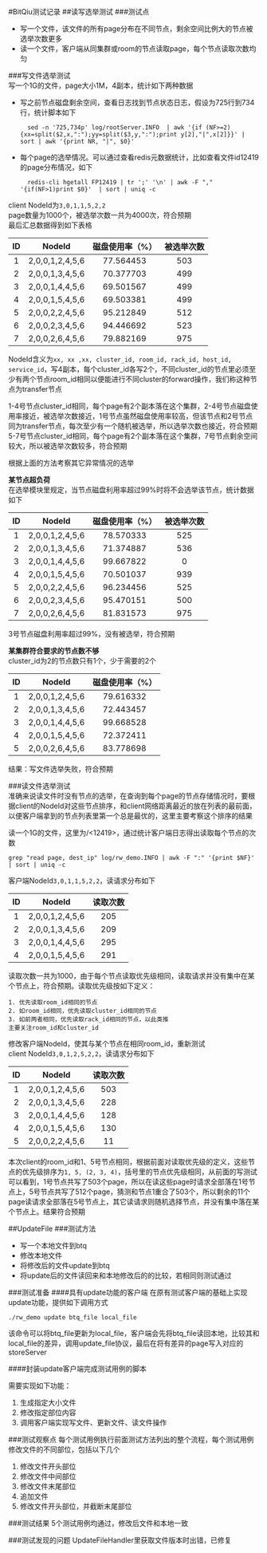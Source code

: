 #BitQiu测试记录
##读写选举测试
###测试点
* 写一个文件，该文件的所有page分布在不同节点，剩余空间比例大的节点被选举次数更多
* 读一个文件，客户端从同集群或room的节点读取page，每个节点读取次数均匀

###写文件选举测试  
写一个1G的文件，page大小1M，4副本，统计如下两种数据

* 写之前节点磁盘剩余空间，查看日志找到节点状态日志，假设为725行到734行，统计脚本如下
	
		sed -n '725,734p' log/rootServer.INFO  | awk '{if (NF>=2){xx=split($2,x,":");yy=split($3,y,":");print y[2],"|",x[2]}}' | sort | awk '{print NR, "|", $0}'

* 每个page的选举情况。可以通过查看redis元数据统计，比如查看文件id12419的page分布情况，如下

		redis-cli hgetall FP12419 | tr ';' '\n' | awk -F "," '{if(NF>1)print $0}'  | sort | uniq -c
	  
client NodeId为`3,0,1,1,5,2,2`  
page数量为1000个，被选举次数一共为4000次，符合预期  
最后汇总数据得到如下表格

ID | NodeId | 磁盘使用率（%）  | 被选举次数
:---: | :---: | :---: | :---:
1 | 2,0,0,1,2,4,5,6 | 77.564453 | 503
2 | 2,0,0,1,3,4,5,6 | 70.377703 | 499
3 | 2,0,0,1,4,4,5,6 | 69.501567 | 499
4 | 2,0,0,1,5,4,5,6 | 69.503381 | 499 
5 | 2,0,0,2,2,4,5,6 | 95.212849 | 512
6 | 2,0,0,2,3,4,5,6 | 94.446692 | 523
7 | 2,0,0,2,6,4,5,6 | 79.882169 | 975

NodeId含义为`xx, xx ,xx, cluster_id, room_id, rack_id, host_id, service_id`，写4副本，每个cluster_id各写2个，不同cluster_id的节点里必须至少有两个节点room_id相同以便能进行不同cluster的forward操作，我们称这种节点为transfer节点  

1-4号节点cluster_id相同，每个page有2个副本落在这个集群，2-4号节点磁盘使用率接近，被选举次数接近，1号节点虽然磁盘使用率较高，但该节点和2号节点同为transfer节点，每次至少有一个随机被选举，所以选举次数也接近，符合预期  
5-7号节点cluster_id相同，每个page有2个副本落在这个集群，7号节点剩余空间较大，所以被选举次数较多，符合预期

根据上面的方法考察其它异常情况的选举

**某节点超负荷**  
在选举模块里规定，当节点磁盘利用率超过99%时将不会选举该节点，统计数据如下

ID | NodeId | 磁盘使用率（%）  | 被选举次数
:---: | :---: | :---: | :---:
1 | 2,0,0,1,2,4,5,6 | 78.570333 | 525
2 | 2,0,0,1,3,4,5,6 | 71.374887 | 536
3 | 2,0,0,1,4,4,5,6 | 99.667822 | 0
4 | 2,0,0,1,5,4,5,6 | 70.501037 | 939
5 | 2,0,0,2,2,4,5,6 | 96.234456 | 525
6 | 2,0,0,2,3,4,5,6 | 95.470151 | 500
7 | 2,0,0,2,6,4,5,6 | 81.831573 | 975

3号节点磁盘利用率超过99%，没有被选举，符合预期

**某集群符合要求的节点数不够**  
cluster_id为2的节点数只有1个，少于需要的2个

ID | NodeId | 磁盘使用率（%）  
:---: | :---: | :---: 
1 | 2,0,0,1,2,4,5,6 | 79.616332
2 | 2,0,0,1,3,4,5,6 | 72.443457
3 | 2,0,0,1,4,4,5,6 | 99.668528
4 | 2,0,0,1,5,4,5,6 | 72.372411
5 | 2,0,0,2,6,4,5,6 | 83.778698

结果：写文件选举失败，符合预期


###读文件选举测试  
准确来说读文件时没有节点的选举，在查询到每个page的节点存储情况时，要根据client的NodeId对这些节点排序，和client网络距离最近的放在列表的最前面，以便客户端拿到的节点列表里第一个总是最优的，这里主要考察这个排序的结果

读一个1G的文件，这里为/<12419>，通过统计客户端日志得出读取每个节点的次数

	grep "read page, dest_ip" log/rw_demo.INFO | awk -F ":" '{print $NF}' | sort | uniq -c
	
客户端NodeId`3,0,1,1,5,2,2`，读请求分布如下

ID | NodeId | 读取次数
:--: | :--: | :--:
1 | 2,0,0,1,2,4,5,6 | 205
2 | 2,0,0,1,3,4,5,6 | 209
3 | 2,0,0,1,4,4,5,6 | 295
4 | 2,0,0,1,5,4,5,6 | 291

读取次数一共为1000，由于每个节点读取优先级相同，读取请求并没有集中在某个节点上，符合预期。读取优先级按如下定义：

	1. 优先读取room_id相同的节点
	2. 如room_id相同，优先读取cluster_id相同的节点
	3. 如前两者相同，优先读取rack_id相同的节点，以此类推
	主要关注room_id和cluster_id
	
修改客户端NodeId，使其与某个节点在相同room_id，重新测试  
client NodeId`3,0,1,2,5,2,2`，读请求分布如下

ID | NodeId | 读取次数
:--: | :--: | :--:
1 | 2,0,0,1,2,4,5,6 | 503
2 | 2,0,0,1,3,4,5,6 | 228
3 | 2,0,0,1,4,4,5,6 | 128
4 | 2,0,0,1,5,4,5,6 | 130
5 | 2,0,0,2,2,4,5,6 | 11

本次client的room_id和1、5号节点相同，根据前面对读取优先级的定义，这些节点的优先级排序为`1, 5, (2, 3, 4)`，括号里的节点优先级相同，从前面的写测试可以看到，1号节点共写了503个page，所以在读这些page时请求全部落在1号节点上，5号节点共写了512个page，猜测和节点1重合了503个，所以剩余的11个page读请求全部落在5号节点上，其它读请求则随机选择节点，并没有集中落在某个节点上。结果符合预期

##UpdateFile
###测试方法

* 写一个本地文件到btq
* 修改本地文件
* 将修改后的文件update到btq
* 将update后的文件读回来和本地修改后的的比较，若相同则测试通过

###测试准备
####具有update功能的客户端
在原有测试客户端的基础上实现update功能，提供如下调用方式

	./rw_demo update btq_file local_file
该命令可以将btq_file更新为local_file，客户端会先将btq_file读回本地，比较其和local_file的差异，调用update_file协议，最后在将有差异的page写入对应的storeServer

####封装update客户端完成测试用例的脚本  

需要实现如下功能：  

1. 生成指定大小文件  
2. 修改指定部位内容  
3. 调用客户端实现写文件、更新文件、读文件操作

###测试观察点
每个测试用例执行前面测试方法列出的整个流程，每个测试用例修改文件的不同部位，包括以下几个

1. 修改文件开头部位
2. 修改文件中间部位
3. 修改文件末尾部位
4. 追加文件
5. 修改文件开头部位，并截断末尾部位

###测试结果
5个测试用例均通过，修改后文件和本地一致

###测试发现的问题
UpdateFileHandler里获取文件版本时出错，已修复